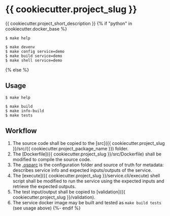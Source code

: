 # {{ cookiecutter.project_slug }}

{{ cookiecutter.project_short_description }}
{% if "python" in cookiecutter.docker_base %}

```console
$ make help

$ make devenv
$ make config service=demo
$ make build service=demo
$ make shell service=demo
```
{% else %}
## Usage
```console
$ make help

$ make build
$ make info-build
$ make tests
```

## Workflow
1. The source code shall be copied to the [src]({{ cookiecutter.project_slug }}/src/{{ cookiecutter.project_package_name }}) folder.
1. The [Dockerfile]({{ cookiecutter.project_slug }}/src/Dockerfile) shall be modified to compile the source code.
2. The [.osparc](.osparc) is the configuration folder and source of truth for metadata: describes service info and expected inputs/outputs of the service.
3. The [execute]({{ cookiecutter.project_slug }}/service.cli/execute) shell script shall be modified to run the service using the expected inputs and retrieve the expected outputs.
4. The test input/output shall be copied to [validation]({{ cookiecutter.project_slug }}/validation).
5. The service docker image may be built and tested as ``make build tests`` (see usage above)
{%- endif %}
